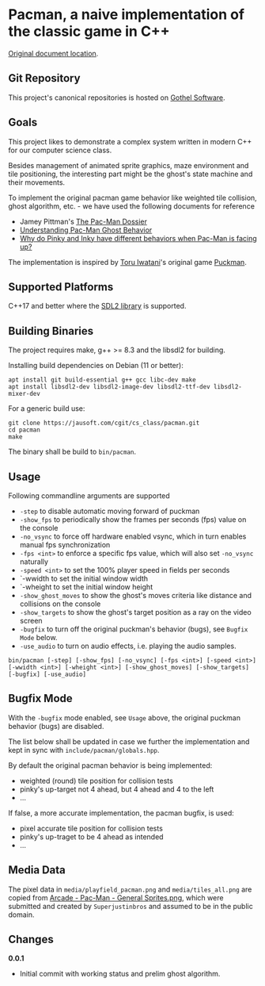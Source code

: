 # Pacman, a naive implementation of the classic game in C++

[Original document location](https://jausoft.com/cgit/cs_class/pacman.git/about/).

## Git Repository
This project's canonical repositories is hosted on [Gothel Software](https://jausoft.com/cgit/cs_class/pacman.git/).

## Goals
This project likes to demonstrate a complex system written in modern C++
for our computer science class.

Besides management of animated sprite graphics, maze environment and tile positioning,
the interesting part might be the ghost's state machine and their movements.

To implement the original pacman game behavior like weighted tile collision,
ghost algorithm, etc. - we have used the following documents for reference
- Jamey Pittman's [The Pac-Man Dossier](https://www.gamedeveloper.com/design/the-pac-man-dossier)
- [Understanding Pac-Man Ghost Behavior](https://gameinternals.com/understanding-pac-man-ghost-behavior)
- [Why do Pinky and Inky have different behaviors when Pac-Man is facing up?](http://donhodges.com/pacman_pinky_explanation.htm)

The implementation is inspired by [Toru Iwatani](https://en.wikipedia.org/wiki/Toru_Iwatani)'s
original game [Puckman](https://en.wikipedia.org/wiki/Pac-Man).

## Supported Platforms
C++17 and better where the [SDL2 library](https://www.libsdl.org/) is supported.

## Building Binaries
The project requires make, g++ >= 8.3 and the libsdl2 for building.

Installing build dependencies on Debian (11 or better):
~~~~~~~~~~~~~~~~~~~~~~~~~~~~~~~~~~~~~~~~~~~~~~~~~~~~~~~~~~~~~~~~~~{.sh}
apt install git build-essential g++ gcc libc-dev make
apt install libsdl2-dev libsdl2-image-dev libsdl2-ttf-dev libsdl2-mixer-dev
~~~~~~~~~~~~~~~~~~~~~~~~~~~~~~~~~~~~~~~~~~~~~~~~~~~~~~~~~~~~~~~~~~

For a generic build use:
~~~~~~~~~~~~~~~~~~~~~~~~~~~~~~~~~~~~~~~~~~~~~~~~~~~~~~~~~~~~~{.sh}
git clone https://jausoft.com/cgit/cs_class/pacman.git
cd pacman
make
~~~~~~~~~~~~~~~~~~~~~~~~~~~~~~~~~~~~~~~~~~~~~~~~~~~~~~~~~~~~~

The binary shall be build to `bin/pacman`.

## Usage

Following commandline arguments are supported
- `-step` to disable automatic moving forward of puckman
- `-show_fps` to periodically show the frames per seconds (fps) value on the console
- `-no_vsync` to force off hardware enabled vsync, which in turn enables manual fps synchronization
- `-fps <int>` to enforce a specific fps value, which will also set `-no_vsync` naturally
- `-speed <int>` to set the 100% player speed in fields per seconds
- `-wwidth <int> to set the initial window width
- `-wheight <int> to set the initial window height
- `-show_ghost_moves` to show the ghost's moves criteria like distance and collisions on the console
- `-show_targets` to show the ghost's target position as a ray on the video screen
- `-bugfix` to turn off the original puckman's behavior (bugs), see `Bugfix Mode` below.
- `-use_audio` to turn on audio effects, i.e. playing the audio samples.

~~~~~~~~~~~~~~~~~~~~~~~~~~~~~~~~~~~~~~~~~~~~~~~~~~~~~~~~~~~~~{.sh}
bin/pacman [-step] [-show_fps] [-no_vsync] [-fps <int>] [-speed <int>] [-wwidth <int>] [-wheight <int>] [-show_ghost_moves] [-show_targets] [-bugfix] [-use_audio]
~~~~~~~~~~~~~~~~~~~~~~~~~~~~~~~~~~~~~~~~~~~~~~~~~~~~~~~~~~~~~

## Bugfix Mode

With the `-bugfix` mode enabled, see `Usage` above,
the original puckman behavior (bugs) are disabled.

The list below shall be updated in case we further the implementation
and kept in sync with `include/pacman/globals.hpp`.

By default the original pacman behavior is being implemented:
- weighted (round) tile position for collision tests
- pinky's up-target not 4 ahead, but 4 ahead and 4 to the left
- ...

If false, a more accurate implementation, the pacman bugfix, is used:
- pixel accurate tile position for collision tests
- pinky's up-traget to be 4 ahead as intended
- ...

## Media Data

The pixel data in `media/playfield_pacman.png` and `media/tiles_all.png`
are copied from [Arcade - Pac-Man - General Sprites.png](https://www.spriters-resource.com/arcade/pacman/sheet/52631/),
which were submitted and created by `Superjustinbros`
and assumed to be in the public domain.

## Changes

**0.0.1**

* Initial commit with working status and prelim ghost algorithm.

